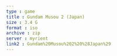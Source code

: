 ```yaml
---
type : game
title : Gundam Musou 2 (Japan)
size : 3.4 G
format : iso
archive : zip
server : myrient
link2 : Gundam%20Musou%202%20%28Japan%29
---
```

